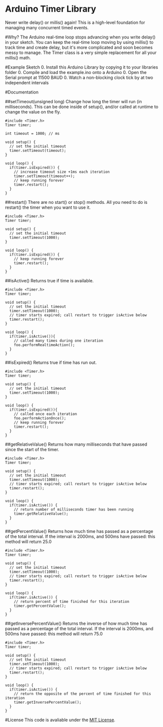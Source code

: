 # Arduino Timer Library
Never write delay() or millis() again! This is a high-level foundation for managing many concurrent timed events.


#Why?
The Arduino real-time loop stops advancing when you write delay() in your sketch. You can keep the real-time loop moving by using millis() to track time and create delay, but it's more complicated and soon becomes messy to manage. The Timer class is a very simple replacement for all your millis() math.


#Example Sketch
0. Install this Arduino Library by copying it to your libraries folder
0. Compile and load the example.ino onto a Arduino
0. Open the Serial prompt at 11500 BAUD
0. Watch a non-blocking clock tick by at two independent intervals


#Documentation

##setTimeout(unsigned long)
Change how long the timer will run (in milliseconds). This can be done inside of setup(), and/or called at runtime to change the value on the fly.

    #include <Timer.h>
    Timer timer;

    int timeout = 1000; // ms

    void setup() {
      // set the initial timeout
      timer.setTimeout(timeout);
    }

    void loop() {
      if(timer.isExpired()) {
        // increase timeout size +1ms each iteration
        timer.setTimeout(timeout++);
        // keep running forever
        timer.restart();
      }
    }

##restart()
There are no start() or stop() methods. All you need to do is restart() the timer when you want to use it.

    #include <Timer.h>
    Timer timer;

    void setup() {
      // set the initial timeout
      timer.setTimeout(1000);
    }

    void loop() {
      if(timer.isExpired()) {
        // keep running forever
        timer.restart();
      }
    }

##isActive()
Returns true if time is available.

    #include <Timer.h>
    Timer timer;

    void setup() {
      // set the initial timeout
      timer.setTimeout(1000);
      // timer starts expired; call restart to trigger isActive below
      timer.restart();
    }

    void loop() {
      if(timer.isActive()){
        // called many times during one iteration
        foo.performRealtimeAction();
      }
    }

##isExpired()
Returns true if time has run out.

    #include <Timer.h>
    Timer timer;

    void setup() {
      // set the initial timeout
      timer.setTimeout(1000);
    }

    void loop() {
      if(timer.isExpired()){
        // called once each iteration
        foo.performActionOnce();
        // keep running forever
        timer.restart();
      }
    }

##getRelativeValue()
Returns how many milliseconds that have passed since the start of the timer.

    #include <Timer.h>
    Timer timer;

    void setup() {
      // set the initial timeout
      timer.setTimeout(1000);
      // timer starts expired; call restart to trigger isActive below
      timer.restart();
    }

    void loop() {
      if(timer.isActive()) {
        // return number of milliseconds timer has been running
        timer.getRelativeValue();
      }
    }

##getPercentValue()
Returns how much time has passed as a percentage of the total interval. If the interval is 2000ms, and 500ms have passed: this method will return 25.0

    #include <Timer.h>
    Timer timer;

    void setup() {
      // set the initial timeout
      timer.setTimeout(1000);
      // timer starts expired; call restart to trigger isActive below
      timer.restart();
    }

    void loop() {
      if(timer.isActive()) {
        // return percent of time finished for this iteration
        timer.getPercentValue();
      }
    }

##getInversePercentValue()
Returns the inverse of how much time has passed as a percentage of the total interval. If the interval is 2000ms, and 500ms have passed: this method will return 75.0

    #include <Timer.h>
    Timer timer;

    void setup() {
      // set the initial timeout
      timer.setTimeout(1000);
      // timer starts expired; call restart to trigger isActive below
      timer.restart();
    }

    void loop() {
      if(timer.isActive()) {
        // return the opposite of the percent of time finished for this iteration
        timer.getInversePercentValue();
      }
    }

#License
This code is avaliable under the [MIT License](http://opensource.org/licenses/mit-license.php).